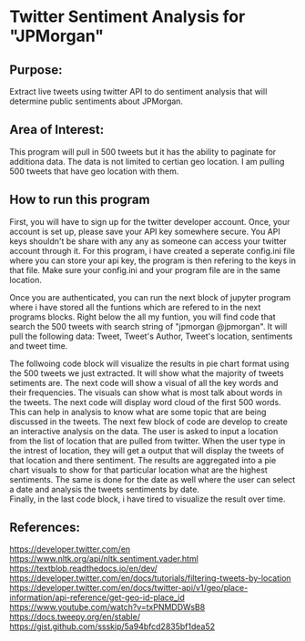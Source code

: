 # Twitter Sentiment Analysis for "JPMorgan" 

## Purpose: 
Extract live tweets using twitter API to do sentiment analysis that will determine
public sentiments about JPMorgan.


## Area of Interest:
This program will pull in 500 tweets but it has the ability to paginate for additiona data. 
The data is not limited to certian geo location. I am pulling 500 tweets that have geo 
location with them.  


## How to run this program
First, you will have to sign up for the twitter developer account. 
Once, your account is set up, please save your API key somewhere secure. You API keys shouldn't be share with any any as someone can access your twitter account through it. 
For this program, i have created a seperate config.ini file where you can store your api key, the program is then refering to the keys in that file. Make sure your config.ini and your program file are in the same location. 

Once you are authenticated, you can run the next block of jupyter program where i have stored all the funtions which are refered to in the next programs blocks. 
Right below the all my funtion, you will find code that search the 500 tweets with search string of "jpmorgan @jpmorgan". It will pull the following data: Tweet, Tweet's Author, Tweet's location, sentiments and tweet time. 

The follwoing code block will visualize the results in pie chart format using the 500 tweets we just extracted. It will show what the majority of tweets setiments are. 
The next code will show a visual of all the key words and their frequencies. The visuals can show what is most talk about words in the tweets. 
The next code will display word cloud of the first 500 words. This can help in analysis to know what are some topic that are being discussed in the tweets. 
The next few block of code are develop to create an interactive analysis on the data. The user is asked to input a location from the list of location that are pulled from twitter. When the user type in the intrest of location, they will get a output that will display the tweets of that location and there sentiment. The results are aggregated into a pie chart visuals to show for that particular location what are the highest sentiments. The same is done for the date as well where the user can select a date and analysis the tweets sentiments by date.  
Finally, in the last code block, i have tired to visualize the result over time. 

## References: 
https://developer.twitter.com/en
https://www.nltk.org/api/nltk.sentiment.vader.html
https://textblob.readthedocs.io/en/dev/
https://developer.twitter.com/en/docs/tutorials/filtering-tweets-by-location
https://developer.twitter.com/en/docs/twitter-api/v1/geo/place-information/api-reference/get-geo-id-place_id
https://www.youtube.com/watch?v=txPNMDDWsB8
https://docs.tweepy.org/en/stable/
https://gist.github.com/ssskip/5a94bfcd2835bf1dea52
